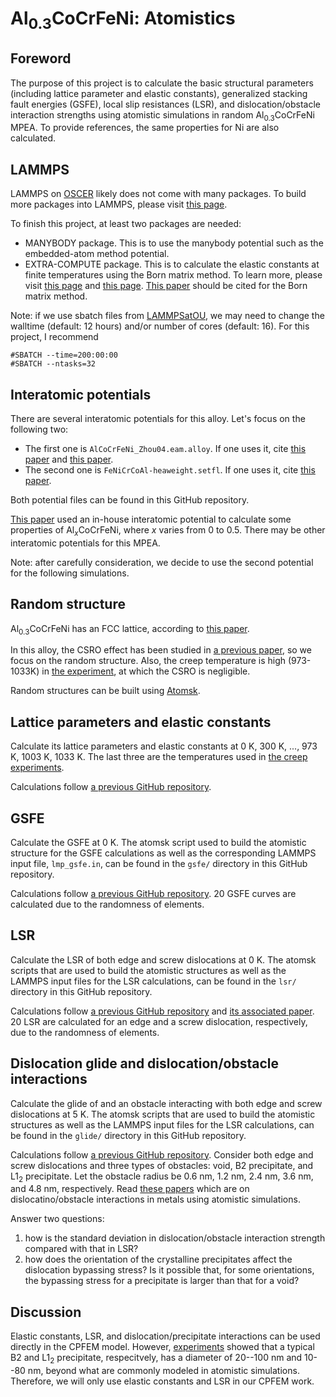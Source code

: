 # Al<sub>0.3</sub>CoCrFeNi: Atomistics

## Foreword

The purpose of this project is to calculate the basic structural parameters (including lattice parameter and elastic constants), generalized stacking fault energies (GSFE), local slip resistances (LSR), and dislocation/obstacle interaction strengths using atomistic simulations in random Al<sub>0.3</sub>CoCrFeNi MPEA. To provide references, the same properties for Ni are also calculated.

## LAMMPS

LAMMPS on [OSCER](http://www.ou.edu/oscer.html) likely does not come with many packages. To build more packages into LAMMPS, please visit [this page](https://docs.lammps.org/Build_package.html).

To finish this project, at least two packages are needed:

- MANYBODY package. This is to use the manybody potential such as the embedded-atom method potential.
- EXTRA-COMPUTE package. This is to calculate the elastic constants at finite temperatures using the Born matrix method. To learn more, please visit [this page](https://docs.lammps.org/Howto_elastic.html
) and [this page](https://docs.lammps.org/compute_born_matrix.html). [This paper](https://doi.org/10.1063/1.447221) should be cited for the Born matrix method.

Note: if we use sbatch files from [LAMMPSatOU](https://github.com/ANSHURAJ11/LAMMPSatOU), we may need to change the walltime (default: 12 hours) and/or number of cores (default: 16). For this project, I recommend

	#SBATCH --time=200:00:00
	#SBATCH --ntasks=32

## Interatomic potentials

There are several interatomic potentials for this alloy. Let's focus on the following two:

- The first one is `AlCoCrFeNi_Zhou04.eam.alloy`. If one uses it, cite [this paper](http://dx.doi.org/10.1016/S1359-6454(01)00287-7) and [this paper](http://dx.doi.org/10.1103/PhysRevB.77.214108).
- The second one is `FeNiCrCoAl-heaweight.setfl`. If one uses it, cite [this paper](https://doi.org/10.1557/jmr.2020.294).

Both potential files can be found in this GitHub repository.

[This paper](https://doi.org/10.1016/j.msea.2021.141253) used an in-house interatomic potential to calculate some properties of Al<sub>_x_</sub>CoCrFeNi, where _x_ varies from 0 to 0.5. There may be other interatomic potentials for this MPEA.

Note: after carefully consideration, we decide to use the second potential for the following simulations.

## Random structure

Al<sub>0.3</sub>CoCrFeNi has an FCC lattice, according to [this paper](https://doi.org/10.1016/j.actamat.2022.118600). 

In this alloy, the CSRO effect has been studied in [a previous paper](https://doi.org/10.1016/j.matdes.2022.111214), so we focus on the random structure. Also, the creep temperature is high (973-1033K) in [the experiment](https://doi.org/10.1016/j.actamat.2022.118600), at which the CSRO is negligible.

Random structures can be built using [Atomsk](https://atomsk.univ-lille.fr).

## Lattice parameters and elastic constants

Calculate its lattice parameters and elastic constants at 0 K, 300 K, ..., 973 K, 1003 K, 1033 K. The last three are the temperatures used in [the creep experiments](https://doi.org/10.1016/j.actamat.2022.118600).

Calculations follow [a previous GitHub repository](https://github.com/shuozhixu/Modelling_2024).

## GSFE

Calculate the GSFE at 0 K. The atomsk script used to build the atomistic structure for the GSFE calculations as well as the corresponding LAMMPS input file, `lmp_gsfe.in`, can be found in the `gsfe/` directory in this GitHub repository.

Calculations follow [a previous GitHub repository](https://github.com/shuozhixu/Modelling_2024). 20 GSFE curves are calculated due to the randomness of elements.

## LSR

Calculate the LSR of both edge and screw dislocations at 0 K. The atomsk scripts that are used to build the atomistic structures as well as the LAMMPS input files for the LSR calculations, can be found in the `lsr/` directory in this GitHub repository.

Calculations follow [a previous GitHub repository](https://github.com/shuozhixu/FLAM2020-LSR) and [its associated paper](http://dx.doi.org/10.1016/j.ijplas.2021.103157). 20 LSR are calculated for an edge and a screw dislocation, respectively, due to the randomness of elements.

## Dislocation glide and dislocation/obstacle interactions

Calculate the glide of and an obstacle interacting with both edge and screw dislocations at 5 K. The atomsk scripts that are used to build the atomistic structures as well as the LAMMPS input files for the LSR calculations, can be found in the `glide/` directory in this GitHub repository.

Calculations follow [a previous GitHub repository](https://github.com/wrj2018/MSMSE_2020). Consider both edge and screw dislocations and three types of obstacles: void, B2 precipitate, and L1<sub>2</sub> precipitate. Let the obstacle radius be 0.6 nm, 1.2 nm, 2.4 nm, 3.6 nm, and 4.8 nm, respectively. Read [these papers](https://drive.google.com/drive/folders/1Pfg0ZztTd7QkhRMLABwpwrZFWDxasoBQ?usp=sharing) which are on dislocatino/obstacle interactions in metals using atomistic simulations.

Answer two questions:

1. how is the standard deviation in dislocation/obstacle interaction strength compared with that in LSR?
2. how does the orientation of the crystalline precipitates affect the dislocation bypassing stress? Is it possible that, for some orientations, the bypassing stress for a precipitate is larger than that for a void?

## Discussion

Elastic constants, LSR, and dislocation/precipitate interactions can be used directly in the CPFEM model. However, [experiments](https://doi.org/10.1016/j.actamat.2022.118600) showed that a typical B2 and L1<sub>2</sub> precipitate, respecitvely, has a diameter of 20--100 nm and 10--80 nm, beyond what are commonly modeled in atomistic simulations. Therefore, we will only use elastic constants and LSR in our CPFEM work.